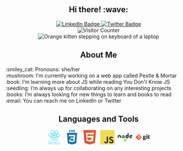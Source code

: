 <section id="header" align="center">
<h1>Hi there! :wave:</h1>

<section id="badges">
  <a href="https://www.linkedin.com/in/sienna-lind/">
    <img src="https://img.shields.io/badge/LinkedIn-blue?style=for-the-badge&logo=linkedin&logoColor=white" alt="LinkedIn Badge"/>
  </a>
  <a href="https://twitter.com/sienna_lind">
    <img src="https://img.shields.io/badge/Twitter-blue?style=for-the-badge&logo=twitter&logoColor=white" alt="Twitter Badge"/>
  </a>
</section>
<img src="https://komarev.com/ghpvc/?username=siennalind&style=flat-square&color=orange" alt="Visitor Counter"/>

<div align="center">
<img src="https://media.giphy.com/media/3oKIPnAiaMCws8nOsE/giphy.gif" width="400" alt="Orange kitten stepping on keyboard of a laptop"/>
</div>
</section>

<section>
<h2 align="center">About Me</h2>
:smiley_cat: Pronouns: she/her<br>
:mushroom: I’m currently working on a web app called Pestle & Mortar<br>
:book: I’m learning more about JS while reading You Don't Know JS<br>
:seedling: I’m always up for collaborating on any interesting projects<br>
:books: I’m always looking for new things to learn and books to read<br>
:email: You can reach me on LinkedIn or Twitter
</section>

<section align="center">
<h2>Languages and Tools</h2>

  <img src="https://github.com/devicons/devicon/blob/master/icons/react/react-original-wordmark.svg" title="React" alt="React" width="40" height="40"/>&nbsp;
  <img src="https://github.com/devicons/devicon/blob/master/icons/css3/css3-plain-wordmark.svg"  title="CSS3" alt="CSS" width="40" height="40"/>&nbsp;
  <img src="https://github.com/devicons/devicon/blob/master/icons/html5/html5-original.svg" title="HTML5" alt="HTML" width="40" height="40"/>&nbsp;
  <img src="https://github.com/devicons/devicon/blob/master/icons/javascript/javascript-original.svg" title="JavaScript" alt="JavaScript" width="40" height="40"/>&nbsp;
  <img src="https://github.com/devicons/devicon/blob/master/icons/nodejs/nodejs-original-wordmark.svg" title="NodeJS" alt="NodeJS" width="40" height="40"/>&nbsp;
  <img src="https://github.com/devicons/devicon/blob/master/icons/git/git-original-wordmark.svg" title="Git" alt="Git" width="40" height="40"/>
</section>
